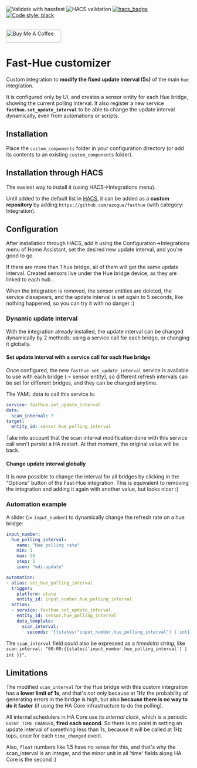 ![Validate with hassfest](https://github.com/azogue/fasthue/workflows/Validate%20with%20hassfest/badge.svg?branch=master)
![HACS validation](https://github.com/azogue/fasthue/workflows/HACS%20validation/badge.svg?branch=master)
[![hacs_badge](https://img.shields.io/badge/HACS-Default-orange.svg)](https://github.com/custom-components/hacs)
[![Code style: black](https://img.shields.io/badge/code%20style-black-000000.svg)](https://github.com/ambv/black)

<br><a href="https://www.buymeacoffee.com/azogue" target="_blank"><img src="https://cdn.buymeacoffee.com/buttons/default-black.png" width="150px" height="35px" alt="Buy Me A Coffee" style="height: 35px !important;width: 150px !important;" ></a>

# Fast-Hue customizer

Custom integration to **modify the fixed update interval (5s)** of the main `hue` integration.

It is configured only by UI, and creates a sensor entity for each Hue bridge, showing the current polling interval.
It also register a new service **`fasthue.set_update_interval`** to be able to change the update interval dynamically, even from automations or scripts.

## Installation

Place the `custom_components` folder in your configuration directory
(or add its contents to an existing `custom_components` folder).

## Installation through HACS

The easiest way to install it (using HACS->Integrations menu).

Until added to the default list in [HACS](https://hacs.xyz/), it can be added as a **custom repository** by adding `https://github.com/azogue/fasthue` (with category: Integration).

## Configuration

After installation through HACS, add it using the Configuration->Integrations menu of Home Assistant, set the desired new update interval, and you're good to go.

If there are more than 1 hue bridge, all of them will get the same update interval. Created sensors live under the Hue bridge device, as they are linked to each hub.

When the integration is removed, the sensor entities are deleted, the service dissapears,
and the update interval is set again to 5 seconds, like nothing happened,
so you can try it with no danger :)

### Dynamic update interval

With the integration already installed, the update interval can be changed dynamically by 2 methods: using a service call for each bridge, or changing it globally.

#### Set update interval with a service call for each Hue bridge

Once configured, the new `fasthue.set_update_interval` service is available to use with each bridge (:= sensor entity),
so different refresh intervals can be set for different bridges, and they can be changed anytime.

The YAML data to call this service is:

```yaml
service: fasthue.set_update_interval
data:
  scan_interval: 7
target:
  entity_id: sensor.hue_polling_interval
```

Take into account that the scan interval modification done with this service call won't persist a HA restart. At that moment, the original value will be back.

#### Change update interval globally

It is now possible to change the interval for all bridges by clicking in the "Options" button of the Fast-Hue integration.
This is equivalent to removing the integration and adding it again with another value, but looks nicer :)

### Automation example

A slider (:= `input_number`) to dynamically change the refresh rate on a hue bridge:

```yaml
input_number:
  hue_polling_interval:
    name: "Hue polling rate"
    min: 1
    max: 20
    step: 1
    icon: "mdi:update"

automation:
- alias: set_hue_polling_interval
  trigger:
    platform: state
    entity_id: input_number.hue_polling_interval
  action:
  - service: fasthue.set_update_interval
    entity_id: sensor.hue_polling_interval
    data_template:
      scan_interval:
        seconds: '{{states("input_number.hue_polling_interval") | int}}'
```

The `scan_interval` field could also be expressed as a _timedelta string_, like `scan_interval: "00:00:{{states('input_number.hue_polling_interval') | int }}"`.

## Limitations

The modified `scan_interval` for the Hue bridge with this custom integration has a **lower limit of 1s**,
and that's _not only_ because at 1Hz the probability of generating errors in the bridge is high,
but also **because there is no way to do it faster** (if using the HA Core infrastructure to do the polling).

All internal schedulers in HA Core use its _internal clock_,
which is a periodic `EVENT_TIME_CHANGED`, **fired each second**.
So there is no point in setting an update interval of something less than 1s,
because it will be called at 1Hz tops, once for each `time_changed` event.

Also, `float` numbers like 1.5 have no sense for this,
and that's why the scan_interval is an integer,
and the minor unit in all 'time' fields along HA Core is the second :)
